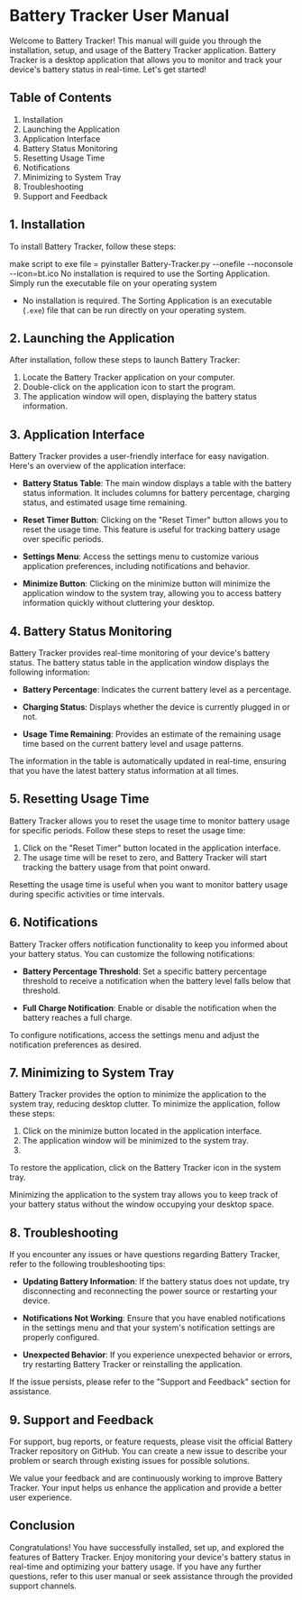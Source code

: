 # Battery Tracker User Manual

Welcome to Battery Tracker! This manual will guide you through the installation, setup, and usage of the Battery Tracker application. Battery Tracker is a desktop application that allows you to monitor and track your device's battery status in real-time. Let's get started!

## Table of Contents

1. Installation
2. Launching the Application
3. Application Interface
4. Battery Status Monitoring
5. Resetting Usage Time
6. Notifications
7. Minimizing to System Tray
8. Troubleshooting
9. Support and Feedback

## 1. Installation

To install Battery Tracker, follow these steps:

make script to exe file = pyinstaller Battery-Tracker.py --onefile --noconsole --icon=bt.ico No installation is required to use the Sorting Application. Simply run the executable file on your operating system

- No installation is required. The Sorting Application is an executable (`.exe`) file that can be run directly on your operating system.

## 2. Launching the Application

After installation, follow these steps to launch Battery Tracker:

1. Locate the Battery Tracker application on your computer.
2. Double-click on the application icon to start the program.
3. The application window will open, displaying the battery status information.

## 3. Application Interface

Battery Tracker provides a user-friendly interface for easy navigation. Here's an overview of the application interface:

- **Battery Status Table**: The main window displays a table with the battery status information. It includes columns for battery percentage, charging status, and estimated usage time remaining.

- **Reset Timer Button**: Clicking on the "Reset Timer" button allows you to reset the usage time. This feature is useful for tracking battery usage over specific periods.

- **Settings Menu**: Access the settings menu to customize various application preferences, including notifications and behavior.

- **Minimize Button**: Clicking on the minimize button will minimize the application window to the system tray, allowing you to access battery information quickly without cluttering your desktop.

## 4. Battery Status Monitoring

Battery Tracker provides real-time monitoring of your device's battery status. The battery status table in the application window displays the following information:

- **Battery Percentage**: Indicates the current battery level as a percentage.

- **Charging Status**: Displays whether the device is currently plugged in or not.

- **Usage Time Remaining**: Provides an estimate of the remaining usage time based on the current battery level and usage patterns.

The information in the table is automatically updated in real-time, ensuring that you have the latest battery status information at all times.

## 5. Resetting Usage Time

Battery Tracker allows you to reset the usage time to monitor battery usage for specific periods. Follow these steps to reset the usage time:

1. Click on the "Reset Timer" button located in the application interface.
2. The usage time will be reset to zero, and Battery Tracker will start tracking the battery usage from that point onward.

Resetting the usage time is useful when you want to monitor battery usage during specific activities or time intervals.

## 6. Notifications

Battery Tracker offers notification functionality to keep you informed about your battery status. You can customize the following notifications:

- **Battery Percentage Threshold**: Set a specific battery percentage threshold to receive a notification when the battery level falls below that threshold.

- **Full Charge Notification**: Enable or disable the notification when the battery reaches a full charge.

To configure notifications, access the settings menu and adjust the notification preferences as desired.

## 7. Minimizing to System Tray

Battery Tracker provides the option to minimize the application to the system tray, reducing desktop clutter. To minimize the application, follow these steps:

1. Click on the minimize button located in the application interface.
2. The application window will be minimized to the system tray.
3.

 To restore the application, click on the Battery Tracker icon in the system tray.

Minimizing the application to the system tray allows you to keep track of your battery status without the window occupying your desktop space.

## 8. Troubleshooting

If you encounter any issues or have questions regarding Battery Tracker, refer to the following troubleshooting tips:

- **Updating Battery Information**: If the battery status does not update, try disconnecting and reconnecting the power source or restarting your device.

- **Notifications Not Working**: Ensure that you have enabled notifications in the settings menu and that your system's notification settings are properly configured.

- **Unexpected Behavior**: If you experience unexpected behavior or errors, try restarting Battery Tracker or reinstalling the application.

If the issue persists, please refer to the "Support and Feedback" section for assistance.

## 9. Support and Feedback

For support, bug reports, or feature requests, please visit the official Battery Tracker repository on GitHub. You can create a new issue to describe your problem or search through existing issues for possible solutions.

We value your feedback and are continuously working to improve Battery Tracker. Your input helps us enhance the application and provide a better user experience.

## Conclusion

Congratulations! You have successfully installed, set up, and explored the features of Battery Tracker. Enjoy monitoring your device's battery status in real-time and optimizing your battery usage. If you have any further questions, refer to this user manual or seek assistance through the provided support channels.
